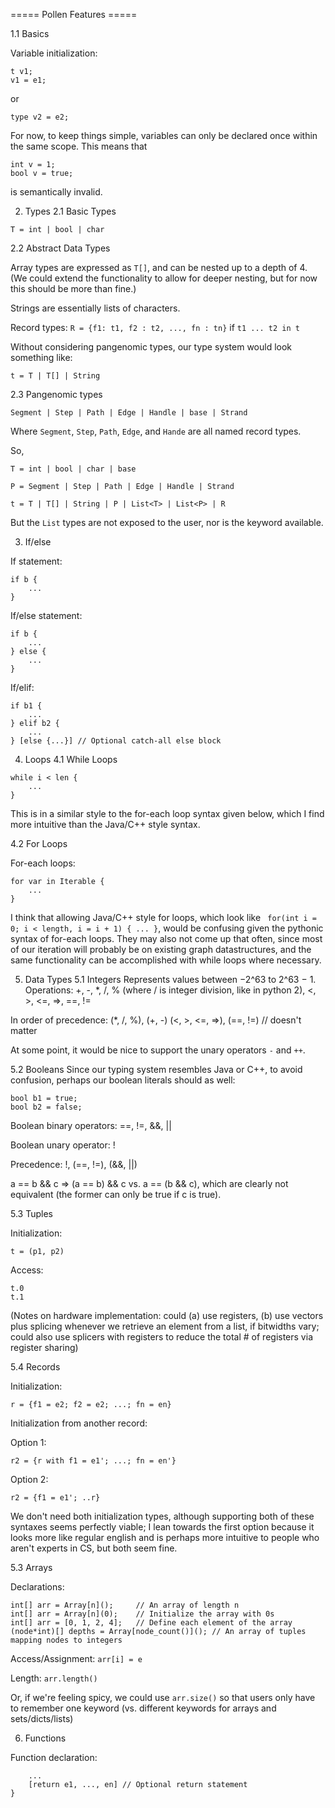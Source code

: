 ===== Pollen Features =====

1.1 Basics

Variable initialization:

```
t v1;
v1 = e1;
```
or 

```
type v2 = e2;
```

For now, to keep things simple, variables can only be declared once within the
same scope. This means that
```
int v = 1;
bool v = true;
```
is semantically invalid. 

2. Types
2.1 Basic Types

`T = int | bool | char`


2.2 Abstract Data Types

Array types are expressed as `T[]`, and can be nested up to a depth of 4.
(We could extend the functionality to allow for deeper nesting, but for now
this should be more than fine.)

Strings are essentially lists of characters.

Record types: `R = {f1: t1, f2 : t2, ..., fn : tn}` if `t1 ... t2 in t`

Without considering pangenomic types, our type system would look something
like:

`t = T | T[] | String`


2.3 Pangenomic types

`Segment | Step | Path | Edge | Handle | base | Strand`

Where `Segment`, `Step`, `Path`, `Edge`, and `Hande` are all named record types.

So,

`T = int | bool | char | base`

`P = Segment | Step | Path | Edge | Handle | Strand`

`t = T | T[] | String | P | List<T> | List<P> | R`

But the `List` types are not exposed to the user, nor is the keyword available.


3. If/else

If statement:
```
if b {
    ...
}
```

If/else statement:
```
if b {
    ...
} else {
    ...
}
```

If/elif:
```
if b1 {
    ...
} elif b2 {
    ...
} [else {...}] // Optional catch-all else block
```

4. Loops
4.1 While Loops

```
while i < len {
    ...
}
```

This is in a similar style to the for-each loop syntax given below, which I find
more intuitive than the Java/C++ style syntax.


4.2 For Loops

For-each loops:
```
for var in Iterable {
    ...
}
```

I think that allowing Java/C++ style for loops, which look like
` for(int i = 0; i < length, i = i + 1) { ... }`, would be confusing given the
pythonic syntax of for-each loops. They may also not come up that often, since
most of our iteration will probably be on existing graph datastructures, and 
the same functionality can be accomplished with while loops where necessary.


5. Data Types
5.1 Integers
Represents values between −2^63 to 2^63 − 1. Operations: +, -, *, /, % 
(where / is integer division, like in python 2), <, >, <=, =>, ==, !=

In order of precedence: (*, /, %), (+, -)
                        (<, >, <=, =>), (==, !=)  // doesn't matter

At some point, it would be nice to support the unary operators `-` and `++`.


5.2 Booleans
Since our typing system resembles Java or C++, to avoid confusion, perhaps
our boolean literals should as well:

```
bool b1 = true;
bool b2 = false;
```

Boolean binary operators: ==, !=, &&, ||

Boolean unary operator: !

Precedence: !, (==, !=), (&&, ||)

a == b && c => (a == b) && c vs. a == (b && c), which are clearly not equivalent
(the former can only be true if c is true).


5.3 Tuples

Initialization:
```
t = (p1, p2)
```

Access:
```
t.0
t.1
```

(Notes on hardware implementation: could (a) use registers, (b) use vectors
plus splicing whenever we retrieve an element from a list, if bitwidths vary;
could also use splicers with registers to reduce the total # of registers via
register sharing)


5.4 Records

Initialization:
```
r = {f1 = e2; f2 = e2; ...; fn = en}
```

Initialization from another record:

Option 1:
```
r2 = {r with f1 = e1'; ...; fn = en'}
```

Option 2:
```
r2 = {f1 = e1'; ..r}
```

We don't need both initialization types, although supporting both of these 
syntaxes seems perfectly viable; I lean towards the first option because it
looks more like regular english and is perhaps more intuitive to people who
aren't experts in CS, but both seem fine.


5.3 Arrays

Declarations: 

```
int[] arr = Array[n]();     // An array of length n
int[] arr = Array[n](0);    // Initialize the array with 0s
int[] arr = [0, 1, 2, 4];   // Define each element of the array
(node*int)[] depths = Array[node_count()](); // An array of tuples mapping nodes to integers
```

Access/Assignment:
``` arr[i] = e ```

Length:
```arr.length()```

Or, if we're feeling spicy, we could use ```arr.size()``` so that users only
have to remember one keyword (vs. different keywords for arrays and sets/dicts/lists)

6. Functions

Function declaration:

``` t fun(t1 input1, t2 input2, ..., tn inputn) {
    ...
    [return e1, ..., en] // Optional return statement
}
```